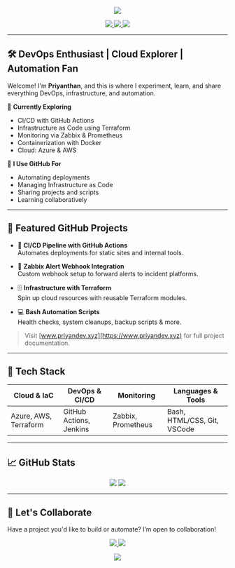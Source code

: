 <!-- Typing Banner -->
<p align="center">
  <img src="https://readme-typing-svg.demolab.com?font=Fira+Code&size=24&pause=1000&color=00F7FF&center=true&vCenter=true&width=800&lines=Hi+I'm+Priyanthan+Mahindaraj+🚀;DevOps+%7C+Cloud+%7C+Automation;Welcome+to+my+GitHub+space!" />
</p>

<p align="center">
  <a href="https://www.linkedin.com/in/priyanthan00/" target="_blank">
    <img src="https://img.shields.io/badge/LinkedIn-Connect-blue?logo=linkedin&style=for-the-badge" />
  </a>
  <a href="mailto:priyanthan.mahindaraj@outlook.com">
    <img src="https://img.shields.io/badge/Email-Contact-blueviolet?logo=microsoft-outlook&style=for-the-badge" />
  </a>
  <a href="https://www.priyandev.xyz" target="_blank">
    <img src="https://img.shields.io/badge/Portfolio-Visit-black?logo=About.me&style=for-the-badge" />
  </a>
</p>

---

## 🛠️ DevOps Enthusiast | Cloud Explorer | Automation Fan

Welcome! I'm **Priyanthan**, and this is where I experiment, learn, and share everything DevOps, infrastructure, and automation.

🔹 **Currently Exploring**  
- CI/CD with GitHub Actions  
- Infrastructure as Code using Terraform  
- Monitoring via Zabbix & Prometheus  
- Containerization with Docker  
- Cloud: Azure & AWS

🔹 **I Use GitHub For**  
- Automating deployments  
- Managing Infrastructure as Code  
- Sharing projects and scripts  
- Learning collaboratively

---

## 🚀 Featured GitHub Projects

- 🔧 **CI/CD Pipeline with GitHub Actions**  
  Automates deployments for static sites and internal tools.

- 📡 **Zabbix Alert Webhook Integration**  
  Custom webhook setup to forward alerts to incident platforms.

- 🗄 **Infrastructure with Terraform**  
  Spin up cloud resources with reusable Terraform modules.

- 💻 **Bash Automation Scripts**  
  Health checks, system cleanups, backup scripts & more.

> Visit [www.priyandev.xyz](https://www.priyandev.xyz) for full project documentation.

---

## 🧰 Tech Stack

| Cloud & IaC | DevOps & CI/CD | Monitoring | Languages & Tools |
|-------------|----------------|------------|-------------------|
| Azure, AWS, Terraform | GitHub Actions, Jenkins | Zabbix, Prometheus | Bash, HTML/CSS, Git, VSCode |

---

## 📈 GitHub Stats

<p align="center">
  <img src="https://github-readme-stats.vercel.app/api?username=PRIYAN00&show_icons=true&theme=tokyonight" />
  <img src="https://github-readme-stats.vercel.app/api/top-langs/?username=PRIYAN00&layout=compact&theme=tokyonight" />
</p>

---

## 🤝 Let's Collaborate

Have a project you'd like to build or automate? I’m open to collaboration!

<p align="center">
  <a href="mailto:priyanthan.mahindaraj@outlook.com">
    <img src="https://img.shields.io/badge/Outlook-Contact-blueviolet?logo=microsoft-outlook&style=for-the-badge" />
  </a>
  <a href="https://www.linkedin.com/in/priyanthan00/">
    <img src="https://img.shields.io/badge/LinkedIn-Connect-blue?logo=linkedin&style=for-the-badge" />
  </a>
</p>

<p align="center">
  <img src="https://komarev.com/ghpvc/?username=PRIYAN00&label=Profile+Views&color=0e75b6&style=flat" />
</p>
